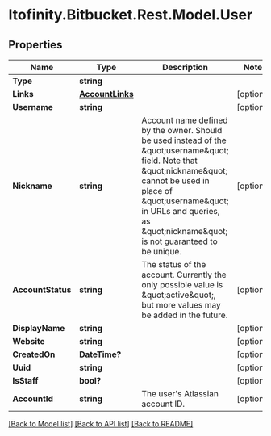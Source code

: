 # Itofinity.Bitbucket.Rest.Model.User
## Properties

Name | Type | Description | Notes
------------ | ------------- | ------------- | -------------
**Type** | **string** |  | 
**Links** | [**AccountLinks**](AccountLinks.md) |  | [optional] 
**Username** | **string** |  | [optional] 
**Nickname** | **string** | Account name defined by the owner. Should be used instead of the \&quot;username\&quot; field. Note that \&quot;nickname\&quot; cannot be used in place of \&quot;username\&quot; in URLs and queries, as \&quot;nickname\&quot; is not guaranteed to be unique. | [optional] 
**AccountStatus** | **string** | The status of the account. Currently the only possible value is \&quot;active\&quot;, but more values may be added in the future. | [optional] 
**DisplayName** | **string** |  | [optional] 
**Website** | **string** |  | [optional] 
**CreatedOn** | **DateTime?** |  | [optional] 
**Uuid** | **string** |  | [optional] 
**IsStaff** | **bool?** |  | [optional] 
**AccountId** | **string** | The user&#39;s Atlassian account ID. | [optional] 

[[Back to Model list]](../README.md#documentation-for-models) [[Back to API list]](../README.md#documentation-for-api-endpoints) [[Back to README]](../README.md)

